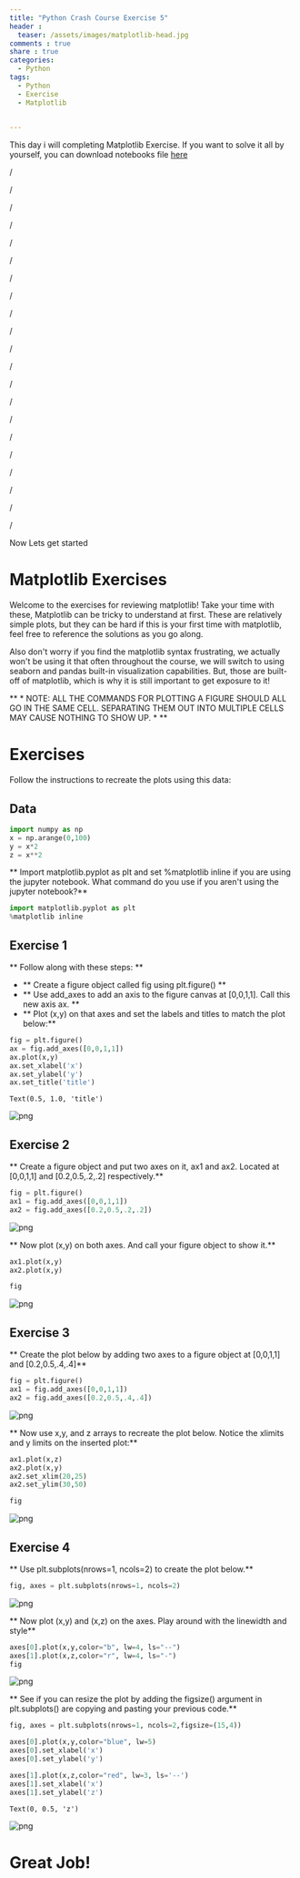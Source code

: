 ```yaml
---
title: "Python Crash Course Exercise 5"
header :
  teaser: /assets/images/matplotlib-head.jpg
comments : true
share : true
categories:
  - Python
tags:
  - Python
  - Exercise
  - Matplotlib
 

---
```


This day i will completing Matplotlib Exercise. If you want to solve it all by yourself, you can download notebooks file [here](https://drive.google.com/file/d/1LJAoRsI-F1UbY1gjjnQo5jATBMjua_qO/view?usp=sharing)

/

/

/

/

/

/

/

/

/

/

/

/

/

/

/

/

/

/

/

/

/

Now Lets get started

# Matplotlib Exercises 

Welcome to the exercises for reviewing matplotlib! Take your time with these, Matplotlib can be tricky to understand at first. These are relatively simple plots, but they can be hard if this is your first time with matplotlib, feel free to reference the solutions as you go along.

Also don't worry if you find the matplotlib syntax frustrating, we actually won't be using it that often throughout the course, we will switch to using seaborn and pandas built-in visualization capabilities. But, those are built-off of matplotlib, which is why it is still important to get exposure to it!

** * NOTE: ALL THE COMMANDS FOR PLOTTING A FIGURE SHOULD ALL GO IN THE SAME CELL. SEPARATING THEM OUT INTO MULTIPLE CELLS MAY CAUSE NOTHING TO SHOW UP. * **

# Exercises

Follow the instructions to recreate the plots using this data:

## Data


```python
import numpy as np
x = np.arange(0,100)
y = x*2
z = x**2
```

** Import matplotlib.pyplot as plt and set %matplotlib inline if you are using the jupyter notebook. What command do you use if you aren't using the jupyter notebook?**


```python
import matplotlib.pyplot as plt
%matplotlib inline
```

## Exercise 1

** Follow along with these steps: **

* ** Create a figure object called fig using plt.figure() **
* ** Use add_axes to add an axis to the figure canvas at [0,0,1,1]. Call this new axis ax. **
* ** Plot (x,y) on that axes and set the labels and titles to match the plot below:**


```python
fig = plt.figure()
ax = fig.add_axes([0,0,1,1])
ax.plot(x,y)
ax.set_xlabel('x')
ax.set_ylabel('y')
ax.set_title('title')
```


    Text(0.5, 1.0, 'title')




![png](https://i.ibb.co/Cny1XT7/output-5-1.png)


## Exercise 2

** Create a figure object and put two axes on it, ax1 and ax2. Located at [0,0,1,1] and [0.2,0.5,.2,.2] respectively.**


```python
fig = plt.figure()
ax1 = fig.add_axes([0,0,1,1])
ax2 = fig.add_axes([0.2,0.5,.2,.2])
```


![png](https://i.ibb.co/Gv5jy97/output-7-0.png)


** Now plot (x,y) on both axes. And call your figure object to show it.**


```python
ax1.plot(x,y)
ax2.plot(x,y)

fig
```




![png](https://i.ibb.co/XF9vymt/output-9-0.png)



## Exercise 3

** Create the plot below by adding two axes to a figure object at [0,0,1,1] and [0.2,0.5,.4,.4]**


```python
fig = plt.figure()
ax1 = fig.add_axes([0,0,1,1])
ax2 = fig.add_axes([0.2,0.5,.4,.4])
```


![png](https://i.ibb.co/XDFkhpk/output-11-0.png)


** Now use x,y, and z arrays to recreate the plot below. Notice the xlimits and y limits on the inserted plot:**


```python
ax1.plot(x,z)
ax2.plot(x,y)
ax2.set_xlim(20,25)
ax2.set_ylim(30,50)

fig
```




![png](https://i.ibb.co/yhW1fzH/output-13-0.png)



## Exercise 4

** Use plt.subplots(nrows=1, ncols=2) to create the plot below.**


```python
fig, axes = plt.subplots(nrows=1, ncols=2)
```


![png](https://i.ibb.co/tx6zvv1/output-15-0.png)


** Now plot (x,y) and (x,z) on the axes. Play around with the linewidth and style**


```python
axes[0].plot(x,y,color="b", lw=4, ls="--")
axes[1].plot(x,z,color="r", lw=4, ls="-")
fig
```




![png](https://i.ibb.co/mGBPRVq/output-17-0.png)



** See if you can resize the plot by adding the figsize() argument in plt.subplots() are copying and pasting your previous code.**


```python
fig, axes = plt.subplots(nrows=1, ncols=2,figsize=(15,4))

axes[0].plot(x,y,color="blue", lw=5)
axes[0].set_xlabel('x')
axes[0].set_ylabel('y')

axes[1].plot(x,z,color="red", lw=3, ls='--')
axes[1].set_xlabel('x')
axes[1].set_ylabel('z')
```


    Text(0, 0.5, 'z')




![png](https://i.ibb.co/YTJf557/output-19-1.png)

# Great Job!